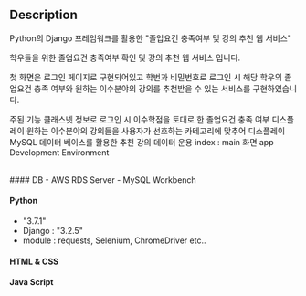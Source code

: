 ## Description
Python의 Django 프레임워크를 활용한 "졸업요건 충족여부 및 강의 추천 웹 서비스"

학우들을 위한 졸업요건 충족여부 확인 및 강의 추천 웹 서비스 입니다.

첫 화면은 로그인 페이지로 구현되어있고 학번과 비밀번호로 로그인 시 해당 학우의 졸업요건 충족 여부와 원하는 이수분야의 강의를 추천받을 수 있는 서비스를 구현하였습니다.

주된 기능
클래스넷 정보로 로그인 시 이수학점을 토대로 한 졸업요건 충족 여부 디스플레이
원하는 이수분야의 강의들을 사용자가 선호하는 카테고리에 맞추어 디스플레이
MySQL 데이터 베이스를 활용한 추천 강의 데이터 운용
index : main 화면 app
Development Environment

</br>
#### DB
- AWS RDS Server
- MySQL Workbench
</br>

#### Python

- "3.7.1"
- Django : "3.2.5"
- module : requests, Selenium, ChromeDriver etc..

#### HTML & CSS

#### Java Script
